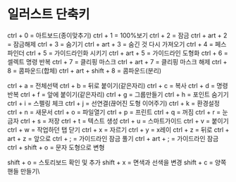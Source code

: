 # 일러스트 단축키

ctrl + 0 = 아트보드(종이맞추기)
ctrl + 1 = 100%보기
ctrl + 2 = 잠금
ctrl + art + 2 = 잠금해제
ctrl + 3 = 숨기기
ctrl + art + 3 = 숨긴 것 다시 가져오기
ctrl + 4 = 페스파인더
ctrl + 5 = 가이드라인화 시키기
ctrl + art + 5 = 가이드라인 도형화
ctrl + 6 = 셀렉트 명령 반복
ctrl + 7 = 클리핑 마스크
ctrl + art + 7 = 클리핑 마스크 해제
ctrl + 8 = 콤파운드(합체)
ctrl + art + shift + 8 = 콤파운드(분리)

ctrl + a = 전체선택
ctrl + b = 뒤로 붙이기(같은자리)
ctrl + c = 복사
ctrl + d = 명령반복
ctrl + f = 앞에 붙이기(같은자리)
ctrl + g = 그룹만들기
ctrl + h = 포인트 숨기기
ctrl + i = 스펠링 체크
ctrl + j = 선연결(끊어진 도형 이어주기)
ctrl + k = 환경설정
ctrl + n = 새문서
ctrl + o = 파일열기
ctrl + p = 프린트
ctrl + q = 꺼짐
ctrl + r = 눈금자
ctrl + s = 저장
ctrl + t = 텍스트 생성
ctrl + u = 스마트가이드
ctrl + v = 붙이기
ctrl + w = 작업하던 탭 닫기
ctrl + x = 자르기
ctrl + y = x레이
ctrl + z = 뒤로
ctrl + art + z = 앞으로
ctrl + ; = 가이드라인 잠금 풀기
ctrl + art + ; = 가이드라인 잠금
ctrl + shift + o = 문자 도형으로 변형

shift + o = 스토리보드 확인 및 추가
shift + x = 면색과 선색을 변경
shift + c = 양쪽 핸들 만들기\